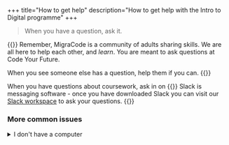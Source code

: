 +++
title="How to get help"
description="How to get help with the Intro to Digital programme"
+++

> When you have a question, ask it.

{{<note type="tip" title="MigraCode is a Community">}}
Remember, MigraCode is a community of adults sharing skills. We are all here to help each other, and _learn_. You are meant to ask questions at Code Your Future.

When you see someone else has a question, help them if you can.
{{</note>}}

When you have questions about coursework, ask in on {{<tooltip title="Slack">}} Slack is messaging software - once you have downloaded Slack you can visit our [Slack workspace](https://join.slack.com/t/migracodebarcelona/shared_invite/zt-339w0t50n-oRF4iO90IbxVBYsyuu_pyg) to ask your questions. {{</tooltip>}}

### More common issues

<details>
<summary>I don't have a computer</summary>
Here are some ways MigraCode solved this problem in the past:

1. Use a computer in a local library.

1. Borrow a computer from a friend or a relative if you can.

1. Use one of our laptops while at our office at Carrer del Rec 27 in Barcelona. We do not have enough laptops to borrow to all of the prospective students, therefore we can only lend you a laptop once you are enrolled. If you are accepted as a students you can borrow a laptop for the entirety of the bootcamp- which you can take home.

</details>


